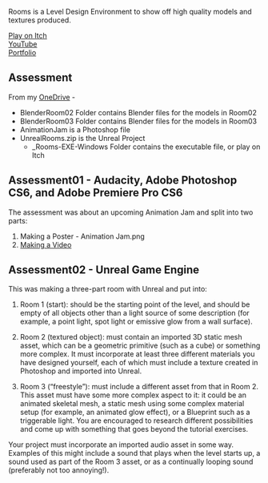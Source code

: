 Rooms is a Level Design Environment to show off high quality models and textures produced.

[Play on Itch](https://yuchingho.itch.io/rooms)\
[YouTube](https://youtu.be/XCwwLIuUZGs)\
[Portfolio](https://yuchingho.com/)

## Assessment

From my [OneDrive](https://1drv.ms/f/s!Aop7ymLBugIggge8X_gd5pCYpIJ3) -
- BlenderRoom02 Folder contains Blender files for the models in Room02 
- BlenderRoom03 Folder contains Blender files for the models in Room03
- AnimationJam is a Photoshop file
- UnrealRooms.zip is the Unreal Project
    - _Rooms-EXE-Windows Folder contains the executable file, or play on Itch

## Assessment01 - Audacity, Adobe Photoshop CS6, and Adobe Premiere Pro CS6
The assessment was about an upcoming Animation Jam and split into two parts:
1) Making a Poster - Animation Jam.png
2) [Making a Video](https://youtu.be/NspRm2WFxl4)

## Assessment02 - Unreal Game Engine
This was making a three-part room with Unreal and put into:
1) Room 1 (start): should be the starting point of the level, and should be empty of all objects other than a light source of some description (for example, a point light, spot light or emissive glow from a wall surface).

2) Room 2 (textured object): must contain an imported 3D static mesh asset, which can be a geometric primitive (such as a cube) or something more complex. It must incorporate at least three different materials you have designed yourself, each of which must include a texture created in Photoshop and imported into Unreal.

3) Room 3 (“freestyle”): must include a different asset from that in Room 2. This asset must have some more complex aspect to it: it could be an animated skeletal mesh, a static mesh using some complex material setup (for example, an animated glow effect), or a Blueprint such as a triggerable light. You are encouraged to research different possibilities and come up with something that goes beyond the tutorial exercises.

Your project must incorporate an imported audio asset in some way. Examples of this might include a sound that plays when the level starts up, a sound used as part of the Room 3 asset, or as a continually looping sound (preferably not too annoying!).